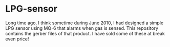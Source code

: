 # LPG-sensor
Long time ago, I think sometime during June 2010, I had designed a simple LPG sensor using MQ-6 that alarms when gas is sensed.
This repository contains the gerber files of that product. I have sold some of these at break even price!
